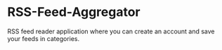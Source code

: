 RSS-Feed-Aggregator
===================

RSS feed reader application where you can create an account and save your feeds in categories.
